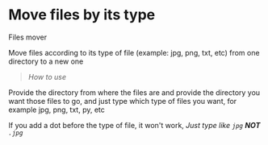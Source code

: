 # Move files by its type

Files mover

Move files according to its type of file (example: jpg, png, txt, etc) from one directory to a new one

> *How to use*

Provide the directory from where the files are and provide the directory you want those files to go, and just type which type of files you want, for example jpg, png, txt, py, etc

If you add a dot before the type of file, it won't work, 
*Just type like `jpg` **NOT** `.jpg`*

